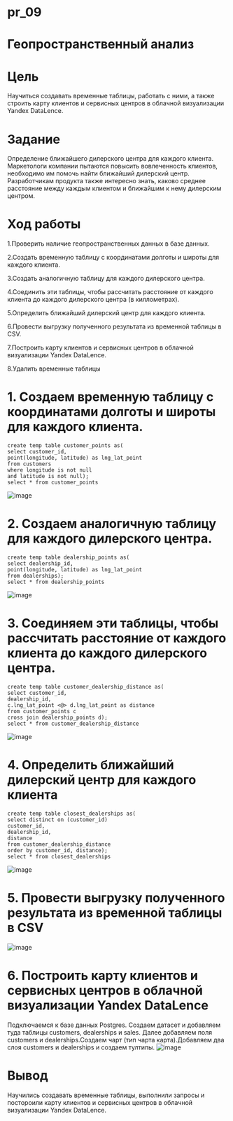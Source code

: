 # pr_09
# Геопространственный анализ
# Цель
Научиться создавать временные таблицы, работать с ними, а также строить карту клиентов и сервисных центров в облачной визуализации Yandex DataLence.
# Задание
Определение ближайшего дилерского центра для каждого клиента. Маркетологи компании пытаются повысить вовлеченность клиентов, необходимо им помочь найти ближайший дилерский центр. Разработчикам продукта также интересно знать, каково среднее расстояние между каждым клиентом и ближайшим к нему дилерским центром.
# Ход работы 
1.Проверить наличие геопространственных данных в базе данных.

2.Создать временную таблицу с координатами долготы и широты для каждого клиента.

3.Создать аналогичную таблицу для каждого дилерского центра.

4.Соединить эти таблицы, чтобы рассчитать расстояние от каждого клиента до каждого дилерского центра (в киллометрах).

5.Определить ближайший дилерский центр для каждого клиента.

6.Провести выгрузку полученного результата из временной таблицы в CSV.

7.Построить карту клиентов и сервисных центров в облачной визуализации Yandex DataLence.

8.Удалить временные таблицы
# 1. Создаем временную таблицу с координатами долготы и широты для каждого клиента.
```
create temp table customer_points as(
select customer_id, 
point(longitude, latitude) as lng_lat_point
from customers
where longitude is not null
and latitude is not null);
select * from customer_points
```
![image](https://github.com/user-attachments/assets/f1f38881-17f6-4ce0-a917-3008e2c51dea)
# 2. Создаем аналогичную таблицу для каждого дилерского центра.
```
create temp table dealership_points as(
select dealership_id,
point(longitude, latitude) as lng_lat_point
from dealerships);
select * from dealership_points
```
![image](https://github.com/user-attachments/assets/8222df3a-ce00-42b9-be6b-7df54d43f171)
# 3. Соединяем эти таблицы, чтобы рассчитать расстояние от каждого клиента до каждого дилерского центра.
```
create temp table customer_dealership_distance as(
select customer_id,
dealership_id,
c.lng_lat_point <@> d.lng_lat_point as distance
from customer_points c
cross join dealership_points d);
select * from customer_dealership_distance
```
![image](https://github.com/user-attachments/assets/269eada9-2b12-4791-adb0-399c9194617a)

# 4. Определить ближайший дилерский центр для каждого клиента
```
create temp table closest_dealerships as(
select distinct on (customer_id)
customer_id,
dealership_id,
distance
from customer_dealership_distance
order by customer_id, distance);
select * from closest_dealerships
```
![image](https://github.com/user-attachments/assets/fdaf9116-f039-44a9-a956-57a6f44a3b2d)

# 5. Провести выгрузку полученного результата из временной таблицы в CSV
![image](https://github.com/user-attachments/assets/e05edaa7-36b7-4d5a-af1a-a39c15110260)
# 6. Построить карту клиентов и сервисных центров в облачной визуализации Yandex DataLence
Подключаемся к базе данных Postgres. Создаем датасет и добавляем туда таблицы customers, dealerships и sales. Далее добавляем поля customers и dealerships.Создаем чарт (тип чарта карта).Добавляем два слоя customers и dealerships и создаем тултипы.
![image](https://github.com/user-attachments/assets/53491947-da81-42f7-90d5-324361818f2b)
# Вывод
Научились создавать временные таблицы, выполнили запросы и постороили карту клиентов и сервисных центров в облачной визуализации Yandex DataLence.




